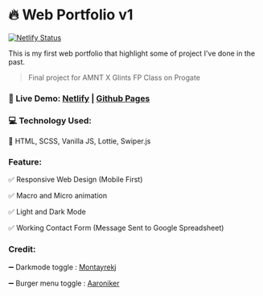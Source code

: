 # 🔥 Web Portfolio v1

[![Netlify Status](https://api.netlify.com/api/v1/badges/05740691-6d49-443d-b26b-8460eaa8b7c8/deploy-status)](https://app.netlify.com/sites/ulyahr/deploys)

This is my first web portfolio that highlight some of project I've done in the past.

> Final project for AMNT X Glints FP Class on Progate

### 🚀 Live Demo: [Netlify](https://ulyahr.netlify.app/) | [Github Pages](https://ulyahr.github.io/)  

### 💻 Technology Used:

🧠 HTML, SCSS, Vanilla JS, Lottie, Swiper.js

### Feature:

✅ Responsive Web Design (Mobile First)

✅ Macro and Micro animation

✅ Light and Dark Mode

✅ Working Contact Form (Message Sent to Google Spreadsheet)

### Credit:

➖ Darkmode toggle : [Montayrekj](https://codepen.io/montayrekj/pen/VwYGjdb)  

➖ Burger menu toggle : [Aaroniker](https://codepen.io/aaroniker/pen/abzZbzR)
